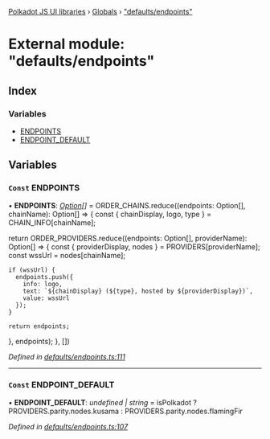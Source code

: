 [Polkadot JS UI libraries](../README.md) › [Globals](../globals.md) › ["defaults/endpoints"](_defaults_endpoints_.md)

# External module: "defaults/endpoints"

## Index

### Variables

* [ENDPOINTS](_defaults_endpoints_.md#const-endpoints)
* [ENDPOINT_DEFAULT](_defaults_endpoints_.md#const-endpoint_default)

## Variables

### `Const` ENDPOINTS

• **ENDPOINTS**: *[Option](_types_.md#option)[]* = ORDER_CHAINS.reduce((endpoints: Option[], chainName): Option[] => {
  const { chainDisplay, logo, type } = CHAIN_INFO[chainName];

  return ORDER_PROVIDERS.reduce((endpoints: Option[], providerName): Option[] => {
    const { providerDisplay, nodes } = PROVIDERS[providerName];
    const wssUrl = nodes[chainName];

    if (wssUrl) {
      endpoints.push({
        info: logo,
        text: `${chainDisplay} (${type}, hosted by ${providerDisplay})`,
        value: wssUrl
      });
    }

    return endpoints;
  }, endpoints);
}, [])

*Defined in [defaults/endpoints.ts:111](https://github.com/polkadot-js/ui/blob/fe4e6df9/packages/ui-settings/src/defaults/endpoints.ts#L111)*

___

### `Const` ENDPOINT_DEFAULT

• **ENDPOINT_DEFAULT**: *undefined | string* = isPolkadot
  ? PROVIDERS.parity.nodes.kusama
  : PROVIDERS.parity.nodes.flamingFir

*Defined in [defaults/endpoints.ts:107](https://github.com/polkadot-js/ui/blob/fe4e6df9/packages/ui-settings/src/defaults/endpoints.ts#L107)*
